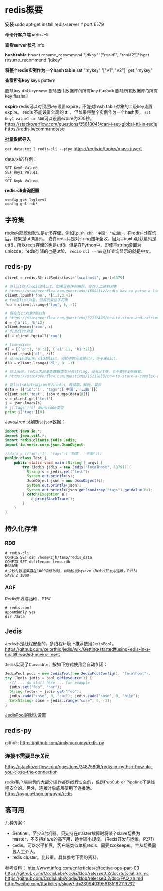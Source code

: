 # redis概要

**安装**
sudo apt-get install redis-server # port 6379

**命令行客户端**
redis-cli

**查看server状况**
info

**hash table**
hmset resume_recommend "jdkey" '["resid1", "resid2"]'
hget resume_recommend "jdkey"

**将整个redis实例作为一个hash table**
set "mykey" '["v1", "v2"]'
get "mykey"

**查看所有key**
keys pattern

删除key
del keyname
删除选中数据库的所有key
flushdb
删除所有数据库的所有key
flushall

**expire**
redis可以对顶层key设置expire，不能对hash table对象的二级key设置expire。
redis 不能设置全局的 ttl ，但如果将整个实例作为一个hash表， `set key1 value1 ex 300`可以设置expire为300秒。
https://stackoverflow.com/questions/25618045/can-i-set-global-ttl-in-redis
https://redis.io/commands/set

**批量数据导入**

`cat data.txt | redis-cli --pipe`
https://redis.io/topics/mass-insert

data.txt的样例：
```
SET Key0 Value0
SET Key1 Value1
...
SET KeyN ValueN
```

**redis-cli查询配置**
```
config get loglevel
config get rdb*
```

## 字符集

redis内部貌似默认是utf8存储。例如`lpush chn '中国' 'a云脑'`，在redis-cli查询后，结果是utf8编码。
或许redis只是对string照单全收，因为Ubuntu默认编码是utf8，所以redis存储的也是utf8。但是在Python中，即使将string设置为unicode，redis存储的也是utf8。
`redis-cli --raw`这样查询显示的就是中文。

## redis-py

```python
client = redis.StrictRedis(host='localhost', port=6379)

# 将list存入redis的list。如果没有序列解包，会存入二进制对象
# https://stackoverflow.com/questions/15850112/redis-how-to-parse-a-list-result
client.lpush('foo', *[1,2,3,4])
# foo是list对象，但其元素是字符串
foo = client.lrange('foo', 0, -1)

# 保存dict对象为hash
# https://stackoverflow.com/questions/32276493/how-to-store-and-retrieve-a-dictionary-with-redis
d = {'a':1, 'b':2}
client.hmset('zoo', d)
# d1是dict对象
d1 = client.hgetall('zoo')

# list<dict>
dl = [{'a':1, 'b':2}, {'a1':11, 'b1':21}]
client.rpush('dl', *dl)
# 从redis读出来，dl0是list，但其中的元素是str，而不是dict。
dl0 = client.lrange('dl', 0, -1)

# 综上所述，redis内部基本数据类型只有string，没有int等，也不支持复杂嵌套。
# https://stackoverflow.com/questions/15219858/how-to-store-a-complex-object-in-redis-using-redis-py

# 将list<dict>以json存入redis，再读取、解析、显示
data = [{'id':'1', 'tags':['中国', '云脑']}]
client.set('test', json.dumps(data[0]))
s = client.get('test')
j = json.loads(s)
# j['tags'][0] 是unicode类型
print j['tags'][0]
```

Java从redis读取list json数据：
```java
import java.io.*;
import java.util.*;
import redis.clients.jedis.Jedis;
import io.vertx.core.json.JsonObject;

//data = [{'id':'1', 'tags':['中国', '云脑']}]
public class Test {
    public static void main (String[] argv) {
        try (Jedis jedis = new Jedis("localhost", 6379)) {
          String s = jedis.get("test");
          System.out.println(s);
          JsonObject json = new JsonObject(s);
          System.out.println(json);
          System.out.println(json.getJsonArray("tags").getValue(0));
        } catch(Exception e){
            e.printStackTrace();
        }
    }
}
```

## 持久化存储

### RDB

```
# redis-cli
CONFIG SET dir /home/zjh/temp/redis_data
CONFIG SET dbfilename temp.rdb
BGSAVE
# 2秒内数据集存在1000次修改时，自动触发bgsave（Redis开发与运维，P155）
SAVE 2 1000
```

### AOF

Redis开发与运维，P157
```
# redis.conf
appendonly yes
dir /data
```

## Jedis

Jedis不是线程安全的，多线程环境下推荐使用`JedisPool`。
https://github.com/xetorthio/jedis/wiki/Getting-started#using-jedis-in-a-multithreaded-environment

`Jedis`实现了`Closeable`，按如下方式使用会自动关闭：
```java
JedisPool pool = new JedisPool(new JedisPoolConfig(), "localhost");
try (Jedis jedis = pool.getResource()) {
  /// ... do stuff here ... for example
  jedis.set("foo", "bar");
  String foobar = jedis.get("foo");
  jedis.zadd("sose", 0, "car"); jedis.zadd("sose", 0, "bike"); 
  Set<String> sose = jedis.zrange("sose", 0, -1);
}
```

[JedisPool的默认设置](http://shift-alt-ctrl.iteye.com/blog/1885910)

## redis-py

github: https://github.com/andymccurdy/redis-py

### 连接不需要显示关闭

https://stackoverflow.com/questions/24875806/redis-in-python-how-do-you-close-the-connection

redis客户端实例的大部分操作都是线程安全的，但是PubSub or Pipeline不是线程安全的。另外，连接对象底层使用了连接池。
https://pypi.python.org/pypi/redis

## 高可用

几种方案：
* Sentinel。至少3台机器。只支持在master故障时将某个slave切换为master，不支持slave的高可用，适合较小规模。（Redis开发与运维，P271）
* codis。可以水平扩展，客户端类似单机redis，需要zookeeper。主从切换需要人工介入。
* redis cluster。比较重。具体参考下面的资料。

参考资料：
http://www.infoq.com/cn/articles/effective-ops-part-03
https://github.com/CodisLabs/codis/blob/release3.2/doc/tutorial_zh.md
https://github.com/CodisLabs/codis/blob/release3.2/doc/FAQ_zh.md
http://weibo.com/ttarticle/p/show?id=2309403956185182119232

